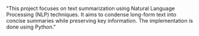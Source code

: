 "This project focuses on text summarization using Natural Language Processing (NLP) techniques. It aims to condense long-form text into concise summaries while preserving key information. The implementation is done using Python."
